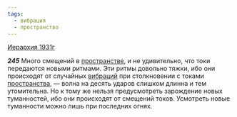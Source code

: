 ```yaml
---
tags:
  - вибрация
  - пространство
---
```


[Иерархия 1931г](/agni/1931)

___245___
Много смещений в [пространстве](/tag/#пространство), и не удивительно, что токи передаются новыми ритмами. Эти ритмы довольно тяжки, ибо они происходят от случайных [вибраций](/tag/#вибрация) при столкновении с токами [пространства](/tag/#пространство), — волна на десять ударов слишком длинна и тем утомительна. Но к тому же нельзя предусмотреть зарождение новых туманностей, ибо они происходят от смещений токов. Усмотреть новые туманности можно лишь при последних огнях.   

